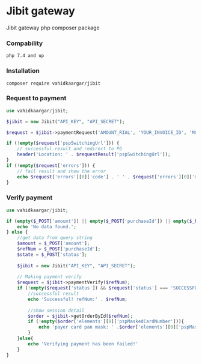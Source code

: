 # Jibit gateway
Jibit gateway php composer package

### Compability
``php 7.4 and up``

### Installation
```composer require vahidkaargar/jibit```

### Request to payment
```php
use vahidkaargar/jibit;

$jibit = new Jibit("API_KEY", "API_SECRET");

$request = $jibit->paymentRequest('AMOUNT_RIAL', 'YOUR_INVOICE_ID', 'MOBILE_NUMBER', 'CALLBACK_URL');

if (!empty($request['pspSwitchingUrl'])) {
    // successful result and redirect to PG
    header('Location: ' . $requestResult['pspSwitchingUrl']);
}
if (!empty($request['errors'])) {
    // fail result and show the error
    echo $request['errors'][0]['code'] . ' ' . $request['errors'][0]['message'];
}
```

### Verify payment
```php
use vahidkaargar/jibit;

if (empty($_POST['amount']) || empty($_POST['purchaseId']) || empty($_POST['status'])) {
    echo 'No data found.';
} else {
    //get data from query string
    $amount = $_POST['amount'];
    $refNum = $_POST['purchaseId'];
    $state = $_POST['status'];
    
    $jibit = new Jibit("API_KEY", "API_SECRET");
    
    // Making payment verify
    $request = $jibit->paymentVerify($refNum);
    if (!empty($request['status']) && $request['status'] === 'SUCCESSFUL') {
        //successful result
        echo 'Successful! refNum:' . $refNum;
    
        //show session detail
        $order = $jibit->getOrderById($refNum);
        if (!empty($order['elements'][0]['pspMaskedCardNumber'])){
            echo 'payer card pan mask: ' .$order['elements'][0]['pspMaskedCardNumber'];
        }
    }else{
        echo 'Verifying payment has been failed!'
    }
}
```